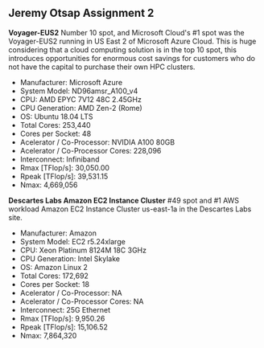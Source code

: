 ## Jeremy Otsap Assignment 2
  
  
**Voyager-EUS2**
Number 10 spot, and Microsoft Cloud's #1 spot was the Voyager-EUS2 running in US East 2 of Microsoft Azure Cloud. This is huge considering that a cloud computing solution is in the top 10 spot, this introduces opportunities for enormous cost savings for customers who do not have the capital to purchase their own HPC clusters.  
  
* Manufacturer: Microsoft Azure
* System Model: ND96amsr_A100_v4
* CPU: AMD EPYC 7V12 48C 2.45GHz
* CPU Generation: AMD Zen-2 (Rome)
* OS: Ubuntu 18.04 LTS
* Total Cores: 253,440
* Cores per Socket: 48
* Acelerator / Co-Processor: NVIDIA A100 80GB
* Acelerator / Co-Processor Cores: 228,096
* Interconnect: Infiniband
* Rmax [TFlop/s]: 30,050.00
* Rpeak [TFlop/s]: 39,531.15
* Nmax: 4,669,056
  
  
**Descartes Labs Amazon EC2 Instance Cluster**
#49 spot and #1 AWS workload Amazon EC2 Instance Cluster us-east-1a in the Descartes Labs site.
  
* Manufacturer: Amazon
* System Model: EC2 r5.24xlarge
* CPU: Xeon Platinum 8124M 18C 3GHz
* CPU Generation: Intel Skylake
* OS: Amazon Linux 2
* Total Cores: 172,692
* Cores per Socket: 18
* Acelerator / Co-Processor: NA
* Acelerator / Co-Processor Cores: NA
* Interconnect: 25G Ethernet
* Rmax [TFlop/s]: 9,950.26
* Rpeak [TFlop/s]: 15,106.52
* Nmax: 7,864,320
